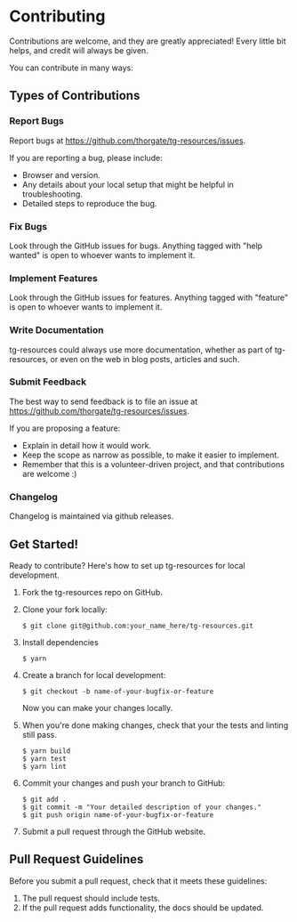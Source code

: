 # Contributing

Contributions are welcome, and they are greatly appreciated! Every
little bit helps, and credit will always be given.

You can contribute in many ways:

## Types of Contributions

### Report Bugs

Report bugs at <https://github.com/thorgate/tg-resources/issues>.

If you are reporting a bug, please include:

-   Browser and version.
-   Any details about your local setup that might be helpful
    in troubleshooting.
-   Detailed steps to reproduce the bug.

### Fix Bugs

Look through the GitHub issues for bugs. Anything tagged with "help wanted" is
open to whoever wants to implement it.

### Implement Features

Look through the GitHub issues for features. Anything tagged with
"feature" is open to whoever wants to implement it.

### Write Documentation

tg-resources could always use more documentation, whether as part of
tg-resources, or even on the web in blog posts,
articles and such.

### Submit Feedback

The best way to send feedback is to file an issue at
<https://github.com/thorgate/tg-resources/issues>.

If you are proposing a feature:

-   Explain in detail how it would work.
-   Keep the scope as narrow as possible, to make it easier
    to implement.
-   Remember that this is a volunteer-driven project, and that
    contributions are welcome :)

### Changelog

Changelog is maintained via github releases.

## Get Started!

Ready to contribute? Here's how to set up tg-resources for local
development.

1.  Fork the tg-resources repo on GitHub.
2.  Clone your fork locally:

        $ git clone git@github.com:your_name_here/tg-resources.git

3.  Install dependencies

        $ yarn

4.  Create a branch for local development:

        $ git checkout -b name-of-your-bugfix-or-feature

    Now you can make your changes locally.

5.  When you're done making changes, check that your the tests and linting
    still pass.

        $ yarn build
        $ yarn test
        $ yarn lint

6.  Commit your changes and push your branch to GitHub:

        $ git add .
        $ git commit -m "Your detailed description of your changes."
        $ git push origin name-of-your-bugfix-or-feature

7.  Submit a pull request through the GitHub website.

## Pull Request Guidelines

Before you submit a pull request, check that it meets these guidelines:

1.  The pull request should include tests.
2.  If the pull request adds functionality, the docs should be updated.
